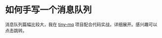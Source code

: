 # 如何手写一个消息队列

消息队列篇幅比较大，我在 [tiny-mq](https://github.com/OneCastle5280/tiny-mq) 项目配合代码实战，详细展开。感兴趣可以点击跳转。